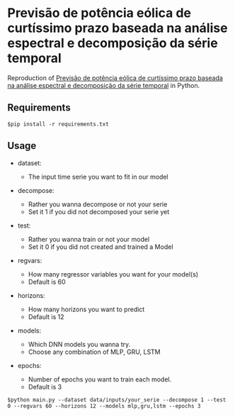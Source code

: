 # Previsão de potência eólica de curtíssimo prazo baseada na análise espectral e decomposição da série temporal
Reproduction of [Previsão de potência eólica de curtíssimo prazo baseada na análise espectral e decomposição da série temporal](https://repositorio.ufpe.br/bitstream/123456789/32495/1/DISSERTA%c3%87%c3%83O%20Lucas%20Cabral%20Fernandes.pdf) in Python.


## Requirements
```shell
$pip install -r requirements.txt 
```

## Usage

- dataset: 
    
    - The input time serie you want to fit in our model

- decompose:

    - Rather you wanna decompose or not your serie
    - Set it 1 if you did not decomposed your serie yet

- test:

    - Rather you wanna train or not your model
    - Set it 0 if you did not created and trained a Model

- regvars:
    
    - How many regressor variables you want for your model(s)
    - Default is 60

- horizons:
    
    - How many horizons you want to predict
    - Default is 12

- models:

    - Which DNN models you wanna try.
    - Choose any combination of MLP, GRU, LSTM

- epochs:

    - Number of epochs you want to train each model.
    - Default is 3

```shell
$python main.py --dataset data/inputs/your_serie --decompose 1 --test 0 --regvars 60 --horizons 12 --models mlp,gru,lstm --epochs 3
```
